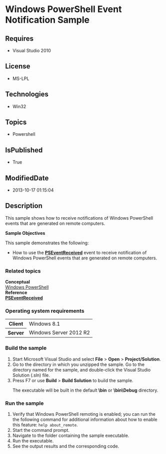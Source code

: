 # Windows PowerShell Event Notification Sample
## Requires
* Visual Studio 2010
## License
* MS-LPL
## Technologies
* Win32
## Topics
* Powershell
## IsPublished
* True
## ModifiedDate
* 2013-10-17 01:15:04
## Description

<div id="mainSection">
<p>This sample shows how to receive notifications of Windows PowerShell events that are generated on remote computers.
</p>
<p><b>Sample Objectives</b></p>
<p>This sample demonstrates the following:</p>
<ul>
<li>How to use the <a href="http://msdn.microsoft.com/en-us/library/windows/desktop/dd182209">
<b>PSEventReceived</b></a> event to receive notification of Windows PowerShell events that are generated on remote computers.
</li></ul>
<p></p>
<h3><a id="related_topics"></a>Related topics</h3>
<dl><dt><b>Conceptual</b> </dt><dt><a href="http://go.microsoft.com/fwlink/?LinkID=178145">Windows PowerShell</a>
</dt><dt><b>Reference</b> </dt><dt><a href="http://msdn.microsoft.com/en-us/library/windows/desktop/dd182209"><b>PSEventReceived</b></a>
</dt></dl>
<h3>Operating system requirements</h3>
<table>
<tbody>
<tr>
<th>Client</th>
<td><dt>Windows&nbsp;8.1 </dt></td>
</tr>
<tr>
<th>Server</th>
<td><dt>Windows Server&nbsp;2012&nbsp;R2 </dt></td>
</tr>
</tbody>
</table>
<h3>Build the sample</h3>
<p></p>
<ol>
<li>Start Microsoft Visual Studio and select <b>File</b> &gt; <b>Open</b> &gt; <b>
Project/Solution</b>. </li><li>Go to the directory in which you unzipped the sample. Go to the directory named for the sample, and double-click the Visual Studio Solution (.sln) file.
</li><li>Press F7 or use <b>Build</b> &gt; <b>Build Solution</b> to build the sample.
<p>The executable will be built in the default<b> \bin</b> or <b>\bin\Debug</b> directory.</p>
</li></ol>
<p></p>
<h3>Run the sample</h3>
<p></p>
<ol>
<li>Verify that Windows PowerShell remoting is enabled; you can run the the following command for additional information about how to enable this feature:
<code>help about_remote</code>. </li><li>Start the command prompt. </li><li>Navigate to the folder containing the sample executable. </li><li>Run the executable. </li><li>See the output results and the corresponding code. </li></ol>
<p></p>
</div>
